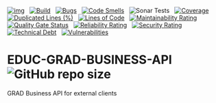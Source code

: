 [![img](https://img.shields.io/badge/Lifecycle-Experimental-339999)](https://github.com/bcgov/repomountie/blob/master/doc/lifecycle-badges.md) &nbsp;
[![Build](https://github.com/bcgov/EDUC-GRAD-BUSINESS-API/actions/workflows/on.pr.yml/badge.svg)](https://github.com/bcgov/EDUC-GRAD-BUSINESS-API/actions/workflows/on.pr.yml) &nbsp;
[![Bugs](https://sonarcloud.io/api/project_badges/measure?project=bcgov_EDUC-GRAD-BUSINESS-API&metric=bugs)](https://sonarcloud.io/summary/new_code?id=bcgov_EDUC-GRAD-BUSINESS-API) &nbsp;
[![Code Smells](https://sonarcloud.io/api/project_badges/measure?project=bcgov_EDUC-GRAD-BUSINESS-API&metric=code_smells)](https://sonarcloud.io/summary/new_code?id=bcgov_EDUC-GRAD-BUSINESS-API) &nbsp;
![Sonar Tests](https://img.shields.io/sonar/tests/bcgov_EDUC-GRAD-BUSINESS-API?compact_message&server=https%3A%2F%2Fsonarcloud.io) &nbsp;
[![Coverage](https://sonarcloud.io/api/project_badges/measure?project=bcgov_EDUC-GRAD-BUSINESS-API&metric=coverage)](https://sonarcloud.io/summary/new_code?id=bcgov_EDUC-GRAD-BUSINESS-API) &nbsp;
[![Duplicated Lines (%)](https://sonarcloud.io/api/project_badges/measure?project=bcgov_EDUC-GRAD-BUSINESS-API&metric=duplicated_lines_density)](https://sonarcloud.io/summary/new_code?id=bcgov_EDUC-GRAD-BUSINESS-API) &nbsp;
[![Lines of Code](https://sonarcloud.io/api/project_badges/measure?project=bcgov_EDUC-GRAD-BUSINESS-API&metric=ncloc)](https://sonarcloud.io/summary/new_code?id=bcgov_EDUC-GRAD-BUSINESS-API) &nbsp;
[![Maintainability Rating](https://sonarcloud.io/api/project_badges/measure?project=bcgov_EDUC-GRAD-BUSINESS-API&metric=sqale_rating)](https://sonarcloud.io/summary/new_code?id=bcgov_EDUC-GRAD-BUSINESS-API) &nbsp;
[![Quality Gate Status](https://sonarcloud.io/api/project_badges/measure?project=bcgov_EDUC-GRAD-BUSINESS-API&metric=alert_status)](https://sonarcloud.io/summary/new_code?id=bcgov_EDUC-GRAD-BUSINESS-API) &nbsp;
[![Reliability Rating](https://sonarcloud.io/api/project_badges/measure?project=bcgov_EDUC-GRAD-BUSINESS-API&metric=reliability_rating)](https://sonarcloud.io/summary/new_code?id=bcgov_EDUC-GRAD-BUSINESS-API) &nbsp;
[![Security Rating](https://sonarcloud.io/api/project_badges/measure?project=bcgov_EDUC-GRAD-BUSINESS-API&metric=security_rating)](https://sonarcloud.io/summary/new_code?id=bcgov_EDUC-GRAD-BUSINESS-API) &nbsp;
[![Technical Debt](https://sonarcloud.io/api/project_badges/measure?project=bcgov_EDUC-GRAD-BUSINESS-API&metric=sqale_index)](https://sonarcloud.io/summary/new_code?id=bcgov_EDUC-GRAD-BUSINESS-API) &nbsp;
[![Vulnerabilities](https://sonarcloud.io/api/project_badges/measure?project=bcgov_EDUC-GRAD-BUSINESS-API&metric=vulnerabilities)](https://sonarcloud.io/summary/new_code?id=bcgov_EDUC-GRAD-BUSINESS-API) &nbsp;

# EDUC-GRAD-BUSINESS-API &nbsp; ![GitHub repo size](https://img.shields.io/github/repo-size/bcgov/EDUC-GRAD-BUSINESS-API)
GRAD Business API for external clients
